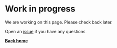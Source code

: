 # Work in progress

We are working on this page. Please check back later.

Open an [issue](https://github.com/microsoft/Web-Dev-For-Beginners/issues/new/choose) if you have any questions.

**[Back home](/)**